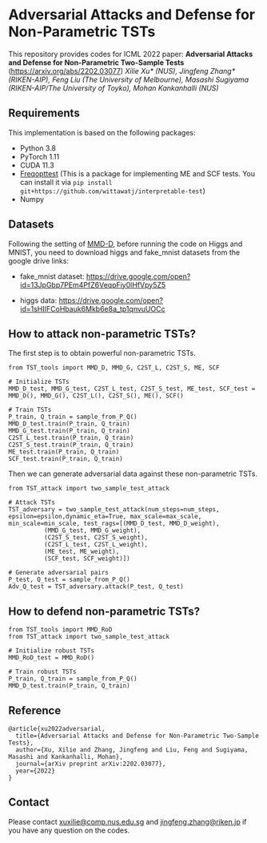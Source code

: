 # Adversarial Attacks and Defense for Non-Parametric TSTs

This repository provides codes for ICML 2022 paper: **Adversarial Attacks and Defense for Non-Parametric Two-Sample Tests** (https://arxiv.org/abs/2202.03077) *Xilie Xu\* (NUS), Jingfeng Zhang\* (RIKEN-AIP), Feng Liu (The University of Melbourne), Masashi Sugiyama (RIKEN-AIP/The University of Toyko), Mohan Kankanhalli (NUS)*

## Requirements
This implementation is based on the following packages:
+ Python 3.8
+ PyTorch 1.11
+ CUDA 11.3
+ [Freqopttest](https://github.com/wittawatj/interpretable-test) (This is a package for implementing ME and SCF tests. You can install it via ```pip install git+https://github.com/wittawatj/interpretable-test```)
+ Numpy

## Datasets
Following the setting of [MMD-D](https://github.com/fengliu90/DK-for-TST), before running the code on Higgs and MNIST, you need to download higgs and fake_mnist datasets from the google drive links:
+ fake_mnist dataset: https://drive.google.com/open?id=13JpGbp7PEm4PfZ6VeqpFiy0lHfVpy5Z5

+ higgs data: https://drive.google.com/open?id=1sHIIFCoHbauk6Mkb6e8a_tp1qnvuUOCc


## How to attack non-parametric TSTs?

The first step is to obtain powerful non-parametric TSTs.

```
from TST_tools import MMD_D, MMD_G, C2ST_L, C2ST_S, ME, SCF

# Initialize TSTs
MMD_D_test, MMD_G_test, C2ST_L_test, C2ST_S_test, ME_test, SCF_test = MMD_D(), MMD_G(), C2ST_L(), C2ST_S(), ME(), SCF()

# Train TSTs
P_train, Q_train = sample_from_P_Q()
MMD_D_test.train(P_train, Q_train)
MMD_G_test.train(P_train, Q_train)
C2ST_L_test.train(P_train, Q_train)
C2ST_S_test.train(P_train, Q_train)
ME_test.train(P_train, Q_train)
SCF_test.train(P_train, Q_train)
```

Then we can generate adversarial data against these non-parametric TSTs.

```
from TST_attack import two_sample_test_attack

# Attack TSTs
TST_adversary = two_sample_test_attack(num_steps=num_steps, epsilon=epsilon,dynamic_eta=True, max_scale=max_scale, min_scale=min_scale, test_rags=[(MMD_D_test, MMD_D_weight),
          (MMD_G_test, MMD_G_weight),
          (C2ST_S_test, C2ST_S_weight),
          (C2ST_L_test, C2ST_L_weight),
          (ME_test, ME_weight),
          (SCF_test, SCF_weight)])

# Generate adversarial pairs
P_test, Q_test = sample_from_P_Q()
Adv_Q_test = TST_adversary.attack(P_test, Q_test)
```

## How to defend non-parametric TSTs?

```
from TST_tools import MMD_RoD
from TST_attack import two_sample_test_attack

# Initialize robust TSTs
MMD_RoD_test = MMD_RoD()

# Train robust TSTs
P_train, Q_train = sample_from_P_Q()
MMD_D_test.train(P_train, Q_train)
```

## Reference
```
@article{xu2022adversarial,
  title={Adversarial Attacks and Defense for Non-Parametric Two-Sample Tests},
  author={Xu, Xilie and Zhang, Jingfeng and Liu, Feng and Sugiyama, Masashi and Kankanhalli, Mohan},
  journal={arXiv preprint arXiv:2202.03077},
  year={2022}
}
```

## Contact
Please contact xuxilie@comp.nus.edu.sg and jingfeng.zhang@riken.jp if you have any question on the codes.

